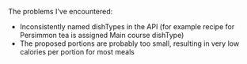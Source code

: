 The problems I've encountered:

- Inconsistently named dishTypes in the API (for example recipe for Persimmon tea is assigned Main course dishType)
- The proposed portions are probably too small, resulting in very low calories per portion for most meals

